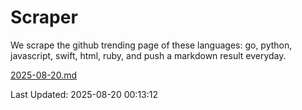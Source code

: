 # Scraper

We scrape the github trending page of these languages: go, python, javascript, swift, html, ruby, and push a markdown result everyday.

[2025-08-20.md](https://github.com/henson/Scraper/blob/master/2025-08-20.md)

Last Updated: 2025-08-20 00:13:12